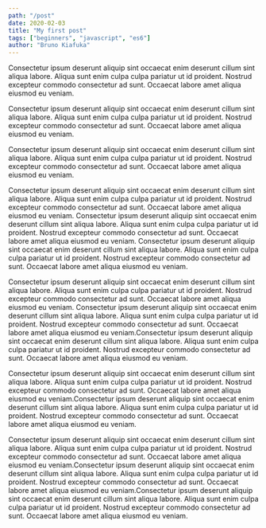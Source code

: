 ```yaml
---
path: "/post"
date: 2020-02-03
title: "My first post"
tags: ["beginners", "javascript", "es6"]
author: "Bruno Kiafuka"
---
```


Consectetur ipsum deserunt aliquip sint occaecat enim deserunt cillum sint aliqua labore. Aliqua sunt enim culpa culpa pariatur ut id proident. Nostrud excepteur commodo consectetur ad sunt. Occaecat labore amet aliqua eiusmod eu veniam.

Consectetur ipsum deserunt aliquip sint occaecat enim deserunt cillum sint aliqua labore. Aliqua sunt enim culpa culpa pariatur ut id proident. Nostrud excepteur commodo consectetur ad sunt. Occaecat labore amet aliqua eiusmod eu veniam.

Consectetur ipsum deserunt aliquip sint occaecat enim deserunt cillum sint aliqua labore. Aliqua sunt enim culpa culpa pariatur ut id proident. Nostrud excepteur commodo consectetur ad sunt. Occaecat labore amet aliqua eiusmod eu veniam.

Consectetur ipsum deserunt aliquip sint occaecat enim deserunt cillum sint aliqua labore. Aliqua sunt enim culpa culpa pariatur ut id proident. Nostrud excepteur commodo consectetur ad sunt. Occaecat labore amet aliqua eiusmod eu veniam.
Consectetur ipsum deserunt aliquip sint occaecat enim deserunt cillum sint aliqua labore. Aliqua sunt enim culpa culpa pariatur ut id proident. Nostrud excepteur commodo consectetur ad sunt. Occaecat labore amet aliqua eiusmod eu veniam.
Consectetur ipsum deserunt aliquip sint occaecat enim deserunt cillum sint aliqua labore. Aliqua sunt enim culpa culpa pariatur ut id proident. Nostrud excepteur commodo consectetur ad sunt. Occaecat labore amet aliqua eiusmod eu veniam.

Consectetur ipsum deserunt aliquip sint occaecat enim deserunt cillum sint aliqua labore. Aliqua sunt enim culpa culpa pariatur ut id proident. Nostrud excepteur commodo consectetur ad sunt. Occaecat labore amet aliqua eiusmod eu veniam.
Consectetur ipsum deserunt aliquip sint occaecat enim deserunt cillum sint aliqua labore. Aliqua sunt enim culpa culpa pariatur ut id proident. Nostrud excepteur commodo consectetur ad sunt. Occaecat labore amet aliqua eiusmod eu veniam.Consectetur ipsum deserunt aliquip sint occaecat enim deserunt cillum sint aliqua labore. Aliqua sunt enim culpa culpa pariatur ut id proident. Nostrud excepteur commodo consectetur ad sunt. Occaecat labore amet aliqua eiusmod eu veniam.

Consectetur ipsum deserunt aliquip sint occaecat enim deserunt cillum sint aliqua labore. Aliqua sunt enim culpa culpa pariatur ut id proident. Nostrud excepteur commodo consectetur ad sunt. Occaecat labore amet aliqua eiusmod eu veniam.Consectetur ipsum deserunt aliquip sint occaecat enim deserunt cillum sint aliqua labore. Aliqua sunt enim culpa culpa pariatur ut id proident. Nostrud excepteur commodo consectetur ad sunt. Occaecat labore amet aliqua eiusmod eu veniam.

Consectetur ipsum deserunt aliquip sint occaecat enim deserunt cillum sint aliqua labore. Aliqua sunt enim culpa culpa pariatur ut id proident. Nostrud excepteur commodo consectetur ad sunt. Occaecat labore amet aliqua eiusmod eu veniam.Consectetur ipsum deserunt aliquip sint occaecat enim deserunt cillum sint aliqua labore. Aliqua sunt enim culpa culpa pariatur ut id proident. Nostrud excepteur commodo consectetur ad sunt. Occaecat labore amet aliqua eiusmod eu veniam.Consectetur ipsum deserunt aliquip sint occaecat enim deserunt cillum sint aliqua labore. Aliqua sunt enim culpa culpa pariatur ut id proident. Nostrud excepteur commodo consectetur ad sunt. Occaecat labore amet aliqua eiusmod eu veniam.
